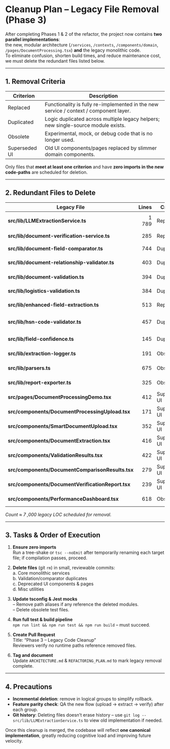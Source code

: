 # Cleanup Plan – Legacy File Removal (Phase 3)

After completing Phases 1 & 2 of the refactor, the project now contains **two parallel implementations**:  
the new, modular architecture (`/services`, `/contexts`, `/components/domain`, `/pages/DocumentProcessing.tsx`) **and** the legacy monolithic code.  
To eliminate confusion, shorten build times, and reduce maintenance cost, we must delete the redundant files listed below.

---

## 1. Removal Criteria

| Criterion | Description |
|-----------|-------------|
| Replaced | Functionality is fully re-implemented in the new service / context / component layer. |
| Duplicated | Logic duplicated across multiple legacy helpers; new single-source module exists. |
| Obsolete | Experimental, mock, or debug code that is no longer used. |
| Superseded UI | Old UI components/pages replaced by slimmer domain components. |

Only files that **meet at least one criterion** and have **zero imports in the new code-paths** are scheduled for deletion.

---

## 2. Redundant Files to Delete

| Legacy File | Lines | Criterion | New Replacement |
|-------------|------:|-----------|-----------------|
| **src/lib/LLMExtractionService.ts** | 1 789 | Replaced | `src/lib/services/document-extractor.service.ts` + `claude-api.service.ts` |
| **src/lib/document-verification-service.ts** | 285 | Replaced | `src/lib/services/document-verification.service.ts` |
| **src/lib/document-field-comparator.ts** | 744 | Duplicated | Comparator logic merged into `document-verification.service.ts` |
| **src/lib/document-relationship-validator.ts** | 403 | Duplicated | All cross-doc validation handled by new verification service |
| **src/lib/document-validation.ts** | 394 | Duplicated | Rules migrated to `services/validation` (coming Phase 4) |
| **src/lib/logistics-validation.ts** | 384 | Duplicated | Superseded by upcoming `ValidationRegistry` |
| **src/lib/enhanced-field-extraction.ts** | 513 | Replaced | Incorporated into extractor service & prompt builder |
| **src/lib/hsn-code-validator.ts** | 457 | Duplicated | Will become individual validator module under `services/validation/validators` |
| **src/lib/field-confidence.ts** | 145 | Duplicated | Confidence scoring now in extractor service |
| **src/lib/extraction-logger.ts** | 191 | Obsolete | Superseded by centralized logger (TBD) or browser console |
| **src/lib/parsers.ts** | 675 | Obsolete | Generic parsers not referenced in new flow |
| **src/lib/report-exporter.ts** | 325 | Obsolete | Export logic to be re-implemented per context hook |
| **src/pages/DocumentProcessingDemo.tsx** | 412 | Superseded UI | Replaced by `src/pages/DocumentProcessing.tsx` |
| **src/components/DocumentProcessingUpload.tsx** | 171 | Superseded UI | Replaced by `components/domain/DocumentUpload.tsx` |
| **src/components/SmartDocumentUpload.tsx** | 352 | Superseded UI | Same replacement as above |
| **src/components/DocumentExtraction.tsx** | 416 | Superseded UI | Replaced by `ExtractionResults.tsx` |
| **src/components/ValidationResults.tsx** | 422 | Superseded UI | Incorporated into new results & report views |
| **src/components/DocumentComparisonResults.tsx** | 279 | Superseded UI | Comparison now inside VerificationReport |
| **src/components/DocumentVerificationReport.tsx** | 239 | Superseded UI | Replaced by domain `VerificationReport.tsx` |
| **src/components/PerformanceDashboard.tsx** | 618 | Obsolete | No longer required; metrics handled by context hooks |

*Count ≈ 7 ,000 legacy LOC scheduled for removal.*

---

## 3. Tasks & Order of Execution

1. **Ensure zero imports**  
   Run a tree-shake or `tsc --noEmit` after temporarily renaming each target file; if compilation passes, proceed.

2. **Delete files** (git `rm`) in small, reviewable commits:  
   a. Core monolithic services  
   b. Validation/comparator duplicates  
   c. Deprecated UI components & pages  
   d. Misc utilities

3. **Update tsconfig & Jest mocks**  
   – Remove path aliases if any reference the deleted modules.  
   – Delete obsolete test files.

4. **Run full test & build pipeline**  
   `npm run lint && npm run test && npm run build` – must succeed.

5. **Create Pull Request**  
   Title: “Phase 3 – Legacy Code Cleanup”  
   Reviewers verify no runtime paths reference removed files.

6. **Tag and document**  
   Update `ARCHITECTURE.md` & `REFACTORING_PLAN.md` to mark legacy removal complete.

---

## 4. Precautions

- **Incremental deletion**: remove in logical groups to simplify rollback.  
- **Feature parity check**: QA the new flow (upload → extract → verify) after each group.  
- **Git history**: Deleting files doesn’t erase history – use `git log -- src/lib/LLMExtractionService.ts` to view old implementation if needed.  

Once this cleanup is merged, the codebase will reflect **one canonical implementation**, greatly reducing cognitive load and improving future velocity.
